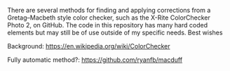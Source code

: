 There are several methods for finding and applying corrections from a Gretag–Macbeth style color checker, such as the X-Rite ColorChecker Photo 2, on GitHub. The code in this repository has many hard coded elements but may still be of use outside of my specific needs. Best wishes

Background:
https://en.wikipedia.org/wiki/ColorChecker

Fully automatic method?:
https://github.com/ryanfb/macduff
